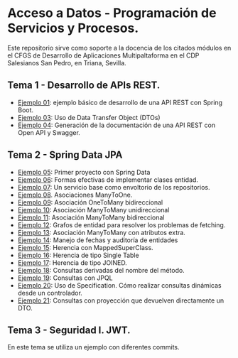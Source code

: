 # Acceso a Datos - Programación de Servicios y Procesos.

Este repositorio sirve como soporte a la docencia de los citados módulos en el CFGS de Desarrollo de Aplicaciones Multipaltaforma en el CDP Salesianos San Pedro, en Triana, Sevilla.


## Tema 1 - Desarrollo de APIs REST.

- [Ejemplo 01](https://github.com/lmlopezmagana/ad-psp-21-22/tree/main/01_PrimerApiRest): ejemplo básico de desarrollo de una API REST con Spring Boot.
- [Ejemplo 03](https://github.com/lmlopezmagana/ad-psp-21-22/tree/main/03_DTO): Uso de Data Transfer Object (DTOs)
- [Ejemplo 04](https://github.com/lmlopezmagana/ad-psp-21-22/tree/main/04_Documentacion): Generación de la documentación de una API REST con Open API y Swagger.


## Tema 2 - Spring Data JPA

- [Ejemplo 05](https://github.com/lmlopezmagana/ad-psp-21-22/tree/main/05_PrimerProyectoSpringData): Primer proyecto con Spring Data
- [Ejemplo 06](https://github.com/lmlopezmagana/ad-psp-21-22/tree/main/06_EqualsAndHashcode): Formas efectivas de implementar clases entidad.
- [Ejemplo 07](https://github.com/lmlopezmagana/ad-psp-21-22/tree/main/07_ServicioBase): Un servicio base como envoltorio de los repositorios.
- [Ejemplo 08](https://github.com/lmlopezmagana/ad-psp-21-22/tree/main/08_ManyToOne). Asociaciones ManyToOne.
- [Ejemplo 09](https://github.com/lmlopezmagana/ad-psp-21-22/tree/main/09_OneToManyBidi): Asociación OneToMany bidireccional
- [Ejemplo 10](https://github.com/lmlopezmagana/ad-psp-21-22/tree/main/10_ManyToManyUni): Asociación ManyToMany unidireccional
- [Ejemplo 11](https://github.com/lmlopezmagana/ad-psp-21-22/tree/main/11_ManyToManyBidi): Asociación ManyToMany bidireccional
- [Ejemplo 12](https://github.com/lmlopezmagana/ad-psp-21-22/tree/main/12_EntityGraphs): Grafos de entidad para resolver los problemas de fetching.
- [Ejemplo 13](https://github.com/lmlopezmagana/ad-psp-21-22/tree/main/13_ManyToManyExtra): Asociación ManyToMany con atributos extra.
- [Ejemplo 14](https://github.com/lmlopezmagana/ad-psp-21-22/tree/main/14_Fechas): Manejo de fechas y auditoría de entidades
- [Ejemplo 15](https://github.com/lmlopezmagana/ad-psp-21-22/tree/main/15_MappedSuperClass): Herencia con MappedSuperClass.
- [Ejemplo 16](https://github.com/lmlopezmagana/ad-psp-21-22/tree/main/16_SingleTable): Herencia de tipo Single Table
- [Ejemplo 17](https://github.com/lmlopezmagana/ad-psp-21-22/tree/main/17_Joined): Herencia de tipo JOINED.
- [Ejemplo 18](https://github.com/lmlopezmagana/ad-psp-21-22/tree/main/18_Consultas): Consultas derivadas del nombre del método.
- [Ejemplo 19](https://github.com/lmlopezmagana/ad-psp-21-22/tree/main/19_Consultas_02): Consultas con JPQL
- [Ejemplo 20](https://github.com/lmlopezmagana/ad-psp-21-22/tree/main/20_Consultas_03): Uso de Specification. Cómo realizar consultas dinámicas desde un controlador.
- [Ejemplo 21](https://github.com/lmlopezmagana/ad-psp-21-22/tree/main/21_Consultas_04): Consultas con proyección que devuelven directamente un DTO. 

## Tema 3 - Seguridad I. JWT.

En este tema se utiliza un ejemplo con diferentes commits.


